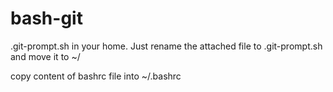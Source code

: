 # bash-git

.git-prompt.sh in your home. Just rename the attached file to .git-prompt.sh and move it to ~/

copy content of bashrc file into ~/.bashrc
